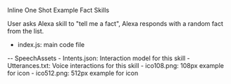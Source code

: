 Inline One Shot Example Fact Skills

User asks Alexa skill to "tell me a fact", Alexa responds with a random fact from the list.

 - index.js: main code file

 -- SpeechAssets
    - Intents.json: Interaction model for this skill
    - Utterances.txt: Voice interactions for this skill
    - ico108.png: 108px example for icon
    - ico512.png: 512px example for icon
  
